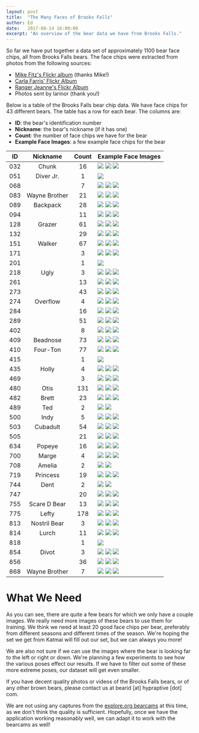 ```yaml
---
layout: post
title:  "The Many Faces of Brooks Falls"
author: Ed
date:   2017-08-14 16:00:00
excerpt: "An overview of the bear data we have from Brooks Falls."
---
```


So far we have put together a data set of approximately 1100 bear face chips, all from Brooks Falls bears. The face chips were extracted from photos from the following sources:

* [Mike Fitz's Flickr album](https://www.flickr.com/photos/ikefitz/albums) (thanks Mike!)
* [Carla Farris' Flickr Album](https://www.flickr.com/photos/129908461@N03/albums/with/72157672138992512)
* [Ranger Jeanne's Flickr Album](https://www.flickr.com/photos/jeanner/albums)
* Photos sent by larinor (thank you!)

Below is a table of the Brooks Falls bear chip data. We have face chips for 43 different bears. The table has a row for each bear. The columns are:

* **ID**: the bear's identification number
* **Nickname**: the bear's nickname (if it has one)
* **Count**: the number of face chips we have for the bear
* **Example Face Images**: a few example face chips for the bear

ID | Nickname | Count | Example Face Images
---- | :----: | :----: | ----
032 | Chunk| 16 | ![](/assets/many-faces/bf_032/001.jpg) ![](/assets/many-faces/bf_032/002.jpg) ![](/assets/many-faces/bf_032/003.jpg)
051 | Diver Jr. | 1 | ![](/assets/many-faces/bf_051/001.jpg)
068 | | 7 | ![](/assets/many-faces/bf_068/001.jpg) ![](/assets/many-faces/bf_068/002.jpg) ![](/assets/many-faces/bf_068/003.jpg)
083 | Wayne Brother | 21 | ![](/assets/many-faces/bf_083/001.jpg) ![](/assets/many-faces/bf_083/002.jpg) ![](/assets/many-faces/bf_083/003.jpg)
089 | Backpack | 28 | ![](/assets/many-faces/bf_089/001.jpg) ![](/assets/many-faces/bf_089/002.jpg) ![](/assets/many-faces/bf_089/003.jpg)
094 | | 11 | ![](/assets/many-faces/bf_094/001.jpg) ![](/assets/many-faces/bf_094/002.jpg) ![](/assets/many-faces/bf_094/003.jpg)
128 | Grazer | 61 | ![](/assets/many-faces/bf_128/001.jpg) ![](/assets/many-faces/bf_128/002.jpg) ![](/assets/many-faces/bf_128/003.jpg)
132 | | 29 | ![](/assets/many-faces/bf_132/001.jpg) ![](/assets/many-faces/bf_132/002.jpg) ![](/assets/many-faces/bf_132/003.jpg)
151 | Walker | 67 | ![](/assets/many-faces/bf_151/001.jpg) ![](/assets/many-faces/bf_151/002.jpg) ![](/assets/many-faces/bf_151/003.jpg)
171 | | 3 | ![](/assets/many-faces/bf_171/001.jpg) ![](/assets/many-faces/bf_171/002.jpg) ![](/assets/many-faces/bf_171/003.jpg)
201 | | 1 | ![](/assets/many-faces/bf_201/001.jpg)
218 | Ugly | 3 | ![](/assets/many-faces/bf_218/001.jpg) ![](/assets/many-faces/bf_218/002.jpg) ![](/assets/many-faces/bf_218/003.jpg)
261 | | 13 | ![](/assets/many-faces/bf_261/001.jpg) ![](/assets/many-faces/bf_261/002.jpg) ![](/assets/many-faces/bf_261/003.jpg)
273 | | 43 | ![](/assets/many-faces/bf_273/001.jpg) ![](/assets/many-faces/bf_273/002.jpg) ![](/assets/many-faces/bf_273/003.jpg)
274 | Overflow | 4 | ![](/assets/many-faces/bf_274/001.jpg) ![](/assets/many-faces/bf_274/002.jpg) ![](/assets/many-faces/bf_274/003.jpg)
284 | | 16 | ![](/assets/many-faces/bf_284/001.jpg) ![](/assets/many-faces/bf_284/002.jpg) ![](/assets/many-faces/bf_284/003.jpg)
289 | | 51 | ![](/assets/many-faces/bf_289/001.jpg) ![](/assets/many-faces/bf_289/002.jpg) ![](/assets/many-faces/bf_289/003.jpg)
402 | | 8 | ![](/assets/many-faces/bf_402/001.jpg) ![](/assets/many-faces/bf_402/002.jpg) ![](/assets/many-faces/bf_402/003.jpg)
409 | Beadnose | 73 | ![](/assets/many-faces/bf_409/001.jpg) ![](/assets/many-faces/bf_409/002.jpg) ![](/assets/many-faces/bf_409/003.jpg)
410 | Four-Ton | 77 | ![](/assets/many-faces/bf_410/001.jpg) ![](/assets/many-faces/bf_410/002.jpg) ![](/assets/many-faces/bf_410/003.jpg)
415 | | 1 | ![](/assets/many-faces/bf_415/001.jpg)
435 | Holly | 4 | ![](/assets/many-faces/bf_435/001.jpg) ![](/assets/many-faces/bf_435/002.jpg) ![](/assets/many-faces/bf_435/003.jpg)
469 | | 3 | ![](/assets/many-faces/bf_469/001.jpg) ![](/assets/many-faces/bf_469/002.jpg) ![](/assets/many-faces/bf_469/003.jpg)
480 | Otis | 131 | ![](/assets/many-faces/bf_480/001.jpg) ![](/assets/many-faces/bf_480/002.jpg) ![](/assets/many-faces/bf_480/003.jpg)
482 | Brett | 23 | ![](/assets/many-faces/bf_482/001.jpg) ![](/assets/many-faces/bf_482/002.jpg) ![](/assets/many-faces/bf_482/003.jpg)
489 | Ted | 2 | ![](/assets/many-faces/bf_489/001.jpg) ![](/assets/many-faces/bf_489/002.jpg)
500 | Indy | 5 | ![](/assets/many-faces/bf_500/001.jpg) ![](/assets/many-faces/bf_500/002.jpg) ![](/assets/many-faces/bf_500/003.jpg)
503 | Cubadult | 54 | ![](/assets/many-faces/bf_503/001.jpg) ![](/assets/many-faces/bf_503/002.jpg) ![](/assets/many-faces/bf_503/003.jpg)
505 | | 21 | ![](/assets/many-faces/bf_505/001.jpg) ![](/assets/many-faces/bf_505/002.jpg) ![](/assets/many-faces/bf_505/003.jpg)
634 | Popeye | 16 | ![](/assets/many-faces/bf_634/001.jpg) ![](/assets/many-faces/bf_634/002.jpg) ![](/assets/many-faces/bf_634/003.jpg)
700 | Marge | 4 | ![](/assets/many-faces/bf_700/001.jpg) ![](/assets/many-faces/bf_700/002.jpg) ![](/assets/many-faces/bf_700/003.jpg)
708 | Amelia | 2 | ![](/assets/many-faces/bf_708/001.jpg) ![](/assets/many-faces/bf_708/002.jpg)
719 | Princess | 19 | ![](/assets/many-faces/bf_719/001.jpg) ![](/assets/many-faces/bf_719/002.jpg) ![](/assets/many-faces/bf_719/003.jpg)
744 | Dent | 2 | ![](/assets/many-faces/bf_744/001.jpg) ![](/assets/many-faces/bf_744/002.jpg)
747 | | 20 | ![](/assets/many-faces/bf_747/001.jpg) ![](/assets/many-faces/bf_747/002.jpg) ![](/assets/many-faces/bf_747/003.jpg)
755 | Scare D Bear | 13 | ![](/assets/many-faces/bf_755/001.jpg) ![](/assets/many-faces/bf_755/002.jpg) ![](/assets/many-faces/bf_755/003.jpg)
775 | Lefty | 178 | ![](/assets/many-faces/bf_775/001.jpg) ![](/assets/many-faces/bf_775/002.jpg) ![](/assets/many-faces/bf_775/003.jpg)
813 | Nostril Bear | 3 | ![](/assets/many-faces/bf_813/001.jpg) ![](/assets/many-faces/bf_813/002.jpg) ![](/assets/many-faces/bf_813/003.jpg)
814 | Lurch | 11 | ![](/assets/many-faces/bf_814/001.jpg) ![](/assets/many-faces/bf_814/002.jpg) ![](/assets/many-faces/bf_814/003.jpg)
818 | | 1 | ![](/assets/many-faces/bf_818/001.jpg)
854 | Divot | 3 | ![](/assets/many-faces/bf_854/001.jpg) ![](/assets/many-faces/bf_854/002.jpg) ![](/assets/many-faces/bf_854/003.jpg)
856 | | 36 | ![](/assets/many-faces/bf_856/001.jpg) ![](/assets/many-faces/bf_856/002.jpg) ![](/assets/many-faces/bf_856/003.jpg)
868 | Wayne Brother | 7 | ![](/assets/many-faces/bf_868/001.jpg) ![](/assets/many-faces/bf_868/002.jpg) ![](/assets/many-faces/bf_868/003.jpg)

# What We Need

As you can see, there are quite a few bears for which we only have a couple images. We really need more images of these bears to use them for training. We think we need at least 20 good face chips per bear, preferably from different seasons and different times of the season. We're hoping the set we get from Katmai will fill out our set, but we can always you more!

We are also not sure if we can use the images where the bear is looking far to the left or right or down. We're planning a few experiments to see how the various poses effect our results. If we have to filter out some of these more extreme poses, our dataset will get even smaller.

If you have decent quality photos or videos of the Brooks Falls bears, or of any other brown bears, please contact us at bearid [at] hypraptive [dot] com.

We are not using any captures from the [explore.org bearcams](http://explore.org/live-cams/player/brown-bear-salmon-cam-brooks-falls) at this time, as we don't think the quality is sufficient. Hopefully, once we have the application working reasonably well, we can adapt it to work with the bearcams as well!
